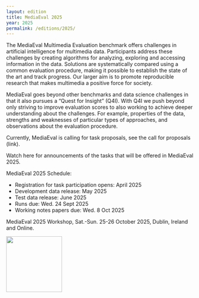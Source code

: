 ```yaml
---
layout: edition
title: MediaEval 2025
year: 2025
permalink: /editions/2025/
---
```


The MediaEval Multimedia Evaluation benchmark offers challenges in artificial intelligence for multimedia data. 
Participants address these challenges by creating algorithms for analyzing, exploring and accessing information in the data. Solutions are systematically compared using a common evaluation procedure, 
making it possible to establish the state of the art and track progress. Our larger aim is to promote reproducible research that makes multimedia a positive force for society.

MediaEval goes beyond other benchmarks and data science challenges in that it also pursues a “Quest for Insight” (Q4I). With Q4I we push beyond only striving to improve evaluation 
scores to also working to achieve deeper understanding about the challenges. For example, properties of the data, strengths and weaknesses of particular types of approaches, and observations 
about the evaluation procedure.

Currently, MediaEval is calling for task proposals, see the call for proposals (link).

Watch here for announcements of the tasks that will be offered in MediaEval 2025.

MediaEval 2025 Schedule:
* Registration for task participation opens: April 2025
* Development data release: May 2025
* Test data release: June 2025
* Runs due: Wed. 24 Sept 2025
* Working notes papers due: Wed. 8 Oct 2025
  
MediaEval 2025 Workshop, Sat.-Sun. 25-26 October 2025, Dublin, Ireland and Online.

<img src="https://multimediaeval.github.io/editions/2020/docs/sigmmlogo.gif" width=150/>
